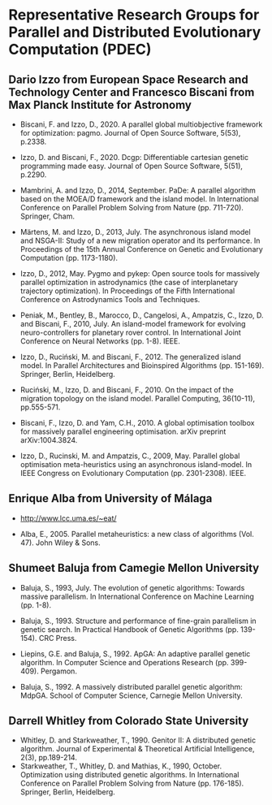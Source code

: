 # Representative Research Groups for Parallel and Distributed Evolutionary Computation (PDEC)

## Dario Izzo from European Space Research and Technology Center and Francesco Biscani from Max Planck Institute for Astronomy

* Biscani, F. and Izzo, D., 2020. A parallel global multiobjective framework for optimization: pagmo. Journal of Open Source Software, 5(53), p.2338.

* Izzo, D. and Biscani, F., 2020. Dcgp: Differentiable cartesian genetic programming made easy. Journal of Open Source Software, 5(51), p.2290.

* Mambrini, A. and Izzo, D., 2014, September. PaDe: A parallel algorithm based on the MOEA/D framework and the island model. In International Conference on Parallel Problem Solving from Nature (pp. 711-720). Springer, Cham.

* Märtens, M. and Izzo, D., 2013, July. The asynchronous island model and NSGA-II: Study of a new migration operator and its performance. In Proceedings of the 15th Annual Conference on Genetic and Evolutionary Computation (pp. 1173-1180).

* Izzo, D., 2012, May. Pygmo and pykep: Open source tools for massively parallel optimization in astrodynamics (the case of interplanetary trajectory optimization). In Proceedings of the Fifth International Conference on Astrodynamics Tools and Techniques.

* Peniak, M., Bentley, B., Marocco, D., Cangelosi, A., Ampatzis, C., Izzo, D. and Biscani, F., 2010, July. An island-model framework for evolving neuro-controllers for planetary rover control. In International Joint Conference on Neural Networks (pp. 1-8). IEEE.

* Izzo, D., Ruciński, M. and Biscani, F., 2012. The generalized island model. In Parallel Architectures and Bioinspired Algorithms (pp. 151-169). Springer, Berlin, Heidelberg.

* Ruciński, M., Izzo, D. and Biscani, F., 2010. On the impact of the migration topology on the island model. Parallel Computing, 36(10-11), pp.555-571.

* Biscani, F., Izzo, D. and Yam, C.H., 2010. A global optimisation toolbox for massively parallel engineering optimisation. arXiv preprint arXiv:1004.3824.

* Izzo, D., Rucinski, M. and Ampatzis, C., 2009, May. Parallel global optimisation meta-heuristics using an asynchronous island-model. In IEEE Congress on Evolutionary Computation (pp. 2301-2308). IEEE.

## Enrique Alba from University of Málaga

* http://www.lcc.uma.es/~eat/

* Alba, E., 2005. Parallel metaheuristics: a new class of algorithms (Vol. 47). John Wiley & Sons.

## Shumeet Baluja from Camegie Mellon University

* Baluja, S., 1993, July. The evolution of genetic algorithms: Towards massive parallelism. In International Conference on Machine Learning (pp. 1-8).

* Baluja, S., 1993. Structure and performance of fine-grain parallelism in genetic search. In Practical Handbook of Genetic Algorithms (pp. 139-154). CRC Press.

* Liepins, G.E. and Baluja, S., 1992. ApGA: An adaptive parallel genetic algorithm. In Computer Science and Operations Research (pp. 399-409). Pergamon.

* Baluja, S., 1992. A massively distributed parallel genetic algorithm: MdpGA. School of Computer Science, Carnegie Mellon University.

## Darrell Whitley from Colorado State University

* Whitley, D. and Starkweather, T., 1990. Genitor II: A distributed genetic algorithm. Journal of Experimental & Theoretical Artificial Intelligence, 2(3), pp.189-214.
* Starkweather, T., Whitley, D. and Mathias, K., 1990, October. Optimization using distributed genetic algorithms. In International Conference on Parallel Problem Solving from Nature (pp. 176-185). Springer, Berlin, Heidelberg.
